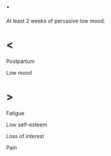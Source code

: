 # .

At least 2 weeks of pervasive low mood.

# <

Postpartum

Low mood

# >

Fatigue

Low self-esteem

Loss of interest

Pain
